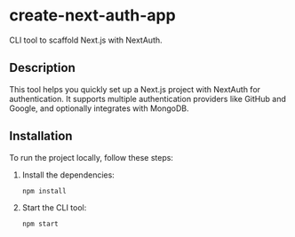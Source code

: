 # create-next-auth-app

CLI tool to scaffold Next.js with NextAuth.

## Description

This tool helps you quickly set up a Next.js project with NextAuth for authentication. It supports multiple authentication providers like GitHub and Google, and optionally integrates with MongoDB.

## Installation


To run the project locally, follow these steps:

1. Install the dependencies:
    ```sh
    npm install
    ```

2. Start the CLI tool:
    ```sh
    npm start
    ```